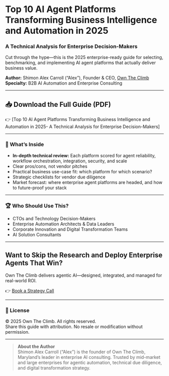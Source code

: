 # Top 10 AI Agent Platforms Transforming Business Intelligence and Automation in 2025

### A Technical Analysis for Enterprise Decision-Makers

Cut through the hype—this is the 2025 enterprise-ready guide for selecting, benchmarking, and implementing AI agent platforms that actually deliver business value.

**Author:** Shimon Alex Carroll (“Alex”), Founder & CEO, [Own The Climb](https://www.owntheclimb.com)  
**Specialty:** B2B AI Automation and Enterprise Consulting

---

## 📥 Download the Full Guide (PDF)

👉 [Top 10 AI Agent Platforms Transforming Business Intelligence and Automation in 2025- A Technical Analysis for Enterprise Decision-Makers]

---

### 🚀 What’s Inside

- **In-depth technical review:** Each platform scored for agent reliability, workflow orchestration, integration, security, and scale
- Clear pros/cons, not vendor pitches
- Practical business use-case fit: which platform for which scenario?
- Strategic checklists for vendor due diligence
- Market forecast: where enterprise agent platforms are headed, and how to future-proof your stack

---

### 🏆 Who Should Use This?

- CTOs and Technology Decision-Makers
- Enterprise Automation Architects & Data Leaders
- Corporate Innovation and Digital Transformation Teams
- AI Solution Consultants

---

## Want to Skip the Research and Deploy Enterprise Agents That Win?

Own The Climb delivers agentic AI—designed, integrated, and managed for real-world ROI.

👉 [Book a Strategy Call](https://owntheclimb.com/appointment)

---

### 🔗 License

© 2025 Own The Climb. All rights reserved.  
Share this guide with attribution. No resale or modification without permission.

---

> **About the Author**  
> Shimon Alex Carroll (“Alex”) is the founder of Own The Climb, Maryland’s leader in enterprise AI consulting. Trusted by mid-market and large enterprises for agentic automation, technical due diligence, and digital transformation strategy.
